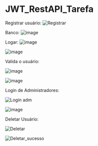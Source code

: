 # JWT_RestAPI_Tarefa
Registrar usuário:
![Registrar](https://github.com/Lestiam/JWT_RestAPI_Trabalho/assets/108492529/856c5ed7-275c-4a9b-84e0-c62de18d7b67)

Banco:
![image](https://github.com/Lestiam/JWT_RestAPI_Trabalho/assets/108492529/52188cd8-0836-4941-bb74-1236ba0932a3)

Logar:
![image](https://github.com/Lestiam/JWT_RestAPI_Trabalho/assets/108492529/322d48c6-4f97-4bd8-9e97-06d226acc7f0)

![image](https://github.com/Lestiam/JWT_RestAPI_Trabalho/assets/108492529/594e2934-52c2-482b-b98d-f94d9dac00c1)

Valida o usuário:

![image](https://github.com/Lestiam/JWT_RestAPI_Trabalho/assets/108492529/dbfaf1d5-42e9-4f58-ada3-c36768728954)

![image](https://github.com/Lestiam/JWT_RestAPI_Trabalho/assets/108492529/a9b5f394-4d43-4052-837d-f81ab67b691a)


Login de Administradores:

![Login adm](https://github.com/Lestiam/JWT_RestAPI_Trabalho/assets/108492529/876faf0a-5224-418e-bddd-7e9d945c98db)


![image](https://github.com/Lestiam/JWT_RestAPI_Trabalho/assets/108492529/ebcaddc7-9681-4f48-9055-6d558c2c122d)



Deletar Usuário:

![Deletar](https://github.com/Lestiam/JWT_RestAPI_Trabalho/assets/108492529/773e2892-ec88-4588-80c0-fb4f3fd29505)


![Deletar_sucesso](https://github.com/Lestiam/JWT_RestAPI_Trabalho/assets/108492529/d05f9e5f-4b37-4db2-9087-29ce267408ff)

